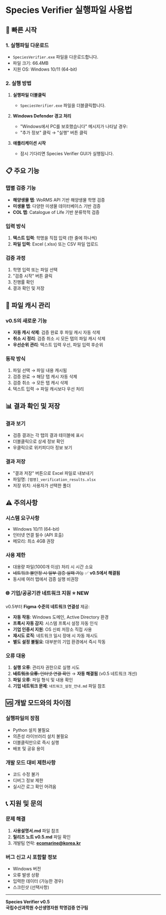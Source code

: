 # Species Verifier 실행파일 사용법

## 🚀 빠른 시작

### 1. 실행파일 다운로드
- `SpeciesVerifier.exe` 파일을 다운로드합니다.
- 파일 크기: 66.4MB
- 지원 OS: Windows 10/11 (64-bit)

### 2. 실행 방법
1. **실행파일 더블클릭**
   - `SpeciesVerifier.exe` 파일을 더블클릭합니다.
   
2. **Windows Defender 경고 처리**
   - "Windows에서 PC를 보호했습니다" 메시지가 나타날 경우:
   - "추가 정보" 클릭 → "실행" 버튼 클릭
   
3. **애플리케이션 시작**
   - 잠시 기다리면 Species Verifier GUI가 실행됩니다.

## 📋 주요 기능

### 탭별 검증 기능
- **해양생물 탭**: WoRMS API 기반 해양생물 학명 검증
- **미생물 탭**: 다양한 미생물 데이터베이스 기반 검증  
- **COL 탭**: Catalogue of Life 기반 분류학적 검증

### 입력 방식
1. **텍스트 입력**: 학명을 직접 입력 (한 줄에 하나씩)
2. **파일 입력**: Excel (.xlsx) 또는 CSV 파일 업로드

### 검증 과정
1. 학명 입력 또는 파일 선택
2. "검증 시작" 버튼 클릭
3. 진행률 확인
4. 결과 확인 및 저장

## 🔧 파일 캐시 관리

### v0.5의 새로운 기능
- **자동 캐시 삭제**: 검증 완료 후 파일 캐시 자동 삭제
- **취소 시 정리**: 검증 취소 시 모든 탭의 파일 캐시 삭제
- **우선순위 관리**: 텍스트 입력 우선, 파일 입력 후순위

### 동작 방식
1. 파일 선택 → 파일 내용 캐시됨
2. 검증 완료 → 해당 탭 캐시 자동 삭제
3. 검증 취소 → 모든 탭 캐시 삭제
4. 텍스트 입력 → 파일 캐시보다 우선 처리

## 📊 결과 확인 및 저장

### 결과 보기
- 검증 결과는 각 탭의 결과 테이블에 표시
- 더블클릭으로 상세 정보 확인
- 우클릭으로 위키피디아 정보 보기

### 결과 저장
- "결과 저장" 버튼으로 Excel 파일로 내보내기
- 파일명: `[탭명]_verification_results.xlsx`
- 저장 위치: 사용자가 선택한 폴더

## ⚠️ 주의사항

### 시스템 요구사항
- Windows 10/11 (64-bit)
- 인터넷 연결 필수 (API 호출)
- 메모리: 최소 4GB 권장

### 사용 제한
- 대용량 파일(1000개 이상) 처리 시 시간 소요
- ~~네트워크 불안정 시 일부 검증 실패 가능~~ ✅ **v0.5에서 해결됨**
- 동시에 여러 탭에서 검증 실행 비권장

### 🌐 기업/공공기관 네트워크 지원 ⭐ **NEW**
v0.5부터 **Figma 수준의 네트워크 연결성** 제공:
- **자동 작동**: Windows 도메인, Active Directory 환경
- **프록시 자동 감지**: 시스템 프록시 설정 자동 인식  
- **기업 인증서 지원**: OS 신뢰 저장소 직접 사용
- **재시도 로직**: 네트워크 일시 장애 시 자동 재시도
- **별도 설정 불필요**: 대부분의 기업 환경에서 즉시 작동

### 오류 대응
1. **실행 오류**: 관리자 권한으로 실행 시도
2. ~~**네트워크 오류**: 인터넷 연결 확인~~ → **자동 해결됨** (v0.5 네트워크 개선)
3. **파일 오류**: 파일 형식 및 내용 확인
4. **기업 네트워크 문제**: `네트워크_설정_안내.md` 파일 참조

## 🆚 개발 모드와의 차이점

### 실행파일의 장점
- Python 설치 불필요
- 의존성 라이브러리 설치 불필요
- 더블클릭만으로 즉시 실행
- 배포 및 공유 용이

### 개발 모드 대비 제한사항
- 코드 수정 불가
- 디버그 정보 제한
- 실시간 로그 확인 어려움

## 📞 지원 및 문의

### 문제 해결
1. **사용설명서.md** 파일 참조
2. **릴리즈 노트 v0.5.md** 파일 확인
3. 개발팀 연락: **ecomarine@korea.kr**

### 버그 신고 시 포함할 정보
- Windows 버전
- 오류 발생 상황
- 입력한 데이터 (가능한 경우)
- 스크린샷 (선택사항)

---
**Species Verifier v0.5**  
**국립수산과학원 수산생명자원 학명검증 연구팀** 
